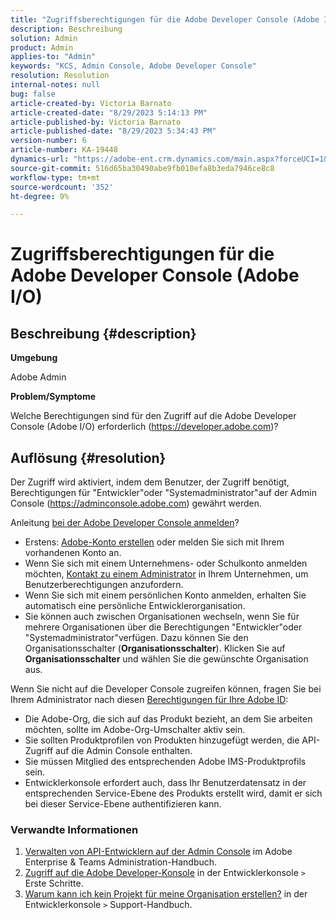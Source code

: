 ```yaml
---
title: "Zugriffsberechtigungen für die Adobe Developer Console (Adobe I/O)"
description: Beschreibung
solution: Admin
product: Admin
applies-to: "Admin"
keywords: "KCS, Admin Console, Adobe Developer Console"
resolution: Resolution
internal-notes: null
bug: false
article-created-by: Victoria Barnato
article-created-date: "8/29/2023 5:14:13 PM"
article-published-by: Victoria Barnato
article-published-date: "8/29/2023 5:34:43 PM"
version-number: 6
article-number: KA-19448
dynamics-url: "https://adobe-ent.crm.dynamics.com/main.aspx?forceUCI=1&pagetype=entityrecord&etn=knowledgearticle&id=7459e672-8f46-ee11-be6d-6045bd006295"
source-git-commit: 516d65ba30490abe9fb010efa8b3eda7946ce8c8
workflow-type: tm+mt
source-wordcount: '352'
ht-degree: 9%

---
```


# Zugriffsberechtigungen für die Adobe Developer Console (Adobe I/O)

## Beschreibung {#description}


<b>Umgebung</b>

Adobe Admin

<b>Problem/Symptome</b>

Welche Berechtigungen sind für den Zugriff auf die Adobe Developer Console (Adobe I/O) erforderlich (https://developer.adobe.com)?


## Auflösung {#resolution}


Der Zugriff wird aktiviert, indem dem Benutzer, der Zugriff benötigt, Berechtigungen für &quot;Entwickler&quot;oder &quot;Systemadministrator&quot;auf der Admin Console (https://adminconsole.adobe.com) gewährt werden.

Anleitung [bei der Adobe Developer Console anmelden](https://developer.adobe.com/developer-console/docs/guides/getting-started/)?

- Erstens: [Adobe-Konto erstellen](https://developer.adobe.com/console) oder melden Sie sich mit Ihrem vorhandenen Konto an.
- Wenn Sie sich mit einem Unternehmens- oder Schulkonto anmelden möchten, [Kontakt zu einem Administrator](https://helpx.adobe.com/enterprise/kb/contact-administrator.html) in Ihrem Unternehmen, um Benutzerberechtigungen anzufordern.
- Wenn Sie sich mit einem persönlichen Konto anmelden, erhalten Sie automatisch eine persönliche Entwicklerorganisation.
- Sie können auch zwischen Organisationen wechseln, wenn Sie für mehrere Organisationen über die Berechtigungen &quot;Entwickler&quot;oder &quot;Systemadministrator&quot;verfügen. Dazu können Sie den Organisationsschalter (<b>Organisationsschalter</b>). Klicken Sie auf <b>Organisationsschalter</b> und wählen Sie die gewünschte Organisation aus.


Wenn Sie nicht auf die Developer Console zugreifen können, fragen Sie bei Ihrem Administrator nach diesen [Berechtigungen für Ihre Adobe ID](https://experienceleague.adobe.com/docs/experience-manager-learn/cloud-service/debugging/debugging-aem-as-a-cloud-service/developer-console.html?lang=en#developer-console-access):

- Die Adobe-Org, die sich auf das Produkt bezieht, an dem Sie arbeiten möchten, sollte im Adobe-Org-Umschalter aktiv sein.
- Sie sollten Produktprofilen von Produkten hinzugefügt werden, die API-Zugriff auf die Admin Console enthalten.
- Sie müssen Mitglied des entsprechenden Adobe IMS-Produktprofils sein.
- Entwicklerkonsole erfordert auch, dass Ihr Benutzerdatensatz in der entsprechenden Service-Ebene des Produkts erstellt wird, damit er sich bei dieser Service-Ebene authentifizieren kann.


### Verwandte Informationen

1. [Verwalten von API-Entwicklern auf der Admin Console](https://helpx.adobe.com/de/enterprise/using/manage-developers.html) im Adobe Enterprise &amp; Teams Administration-Handbuch.
2. [Zugriff auf die Adobe Developer-Konsole](https://developer.adobe.com/developer-console/docs/guides/getting-started/) in der Entwicklerkonsole `>`  Erste Schritte.
3. [Warum kann ich kein Projekt für meine Organisation erstellen?](https://developer.adobe.com/developer-console/docs/support/faq/#why-cant-i-create-a-project-for-my-organization) in der Entwicklerkonsole `>`  Support-Handbuch.



